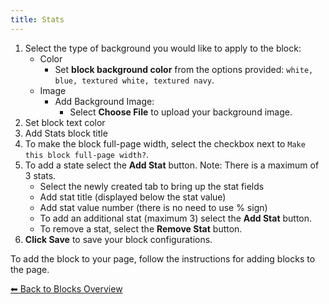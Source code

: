 ```yaml
---
title: Stats
---
```


1. Select the type of background you would like to apply to the block:
   - Color
     - Set **block background color** from the options provided: `white, blue, textured white, textured navy`.
   - Image
     - Add Background Image:
       - Select **Choose File** to upload your background image.
2. Set block text color
3. Add Stats block title
4. To make the block full-page width, select the checkbox next to `Make this block full-page width?`.
5. To add a state select the **Add Stat** button. Note: There is a maximum of 3 stats.
   - Select the newly created tab to bring up the stat fields
   - Add stat title (displayed below the stat value)
   - Add stat value number (there is no need to use % sign)
   - To add an additional stat (maximum 3) select the **Add Stat** button.
   - To remove a stat, select the **Remove Stat** button.
6. **Click Save** to save your block configurations.

To add the block to your page, follow the instructions for adding blocks to the page.

[⬅︎ Back to Blocks Overview](/Style-Templates/blocks/general)
